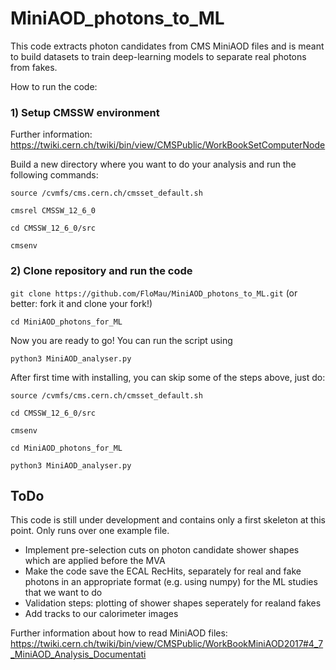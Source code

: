 # MiniAOD_photons_to_ML

This code extracts photon candidates from CMS MiniAOD files and is meant to build datasets to train deep-learning models to separate real photons from fakes.

How to run the code: 

### 1) Setup CMSSW environment 
Further information: https://twiki.cern.ch/twiki/bin/view/CMSPublic/WorkBookSetComputerNode

Build a new directory where you want to do your analysis and run the following commands: 

`source /cvmfs/cms.cern.ch/cmsset_default.sh`

`cmsrel CMSSW_12_6_0`

`cd CMSSW_12_6_0/src`

`cmsenv`

### 2) Clone repository and run the code
`git clone https://github.com/FloMau/MiniAOD_photons_to_ML.git` (or better: fork it and clone your fork!)

`cd MiniAOD_photons_for_ML`

Now you are ready to go! You can run the script using

`python3 MiniAOD_analyser.py`

After first time with installing, you can skip some of the steps above, just do:

`source /cvmfs/cms.cern.ch/cmsset_default.sh`

`cd CMSSW_12_6_0/src` 

`cmsenv`

`cd MiniAOD_photons_for_ML`

`python3 MiniAOD_analyser.py`


## ToDo 
This code is still under development and contains only a first skeleton at this point. Only runs over one example file. 
- Implement pre-selection cuts on photon candidate shower shapes which are applied before the MVA
- Make the code save the ECAL RecHits, separately for real and fake photons in an appropriate format (e.g. using numpy)  for the ML studies that we want to do
- Validation steps: plotting of shower shapes seperately for realand fakes 
- Add tracks to our calorimeter images 

Further information about how to read MiniAOD files: https://twiki.cern.ch/twiki/bin/view/CMSPublic/WorkBookMiniAOD2017#4_7_MiniAOD_Analysis_Documentati

